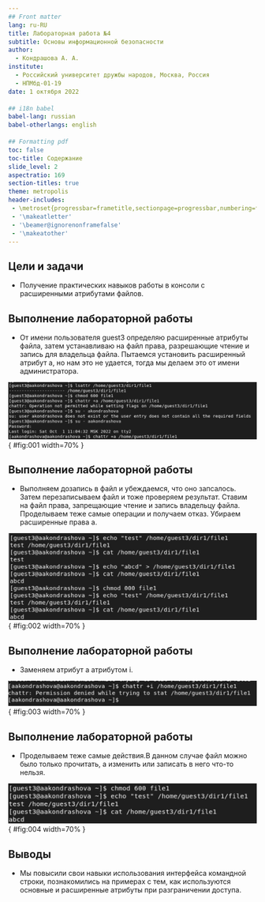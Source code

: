 ```yaml
---
## Front matter
lang: ru-RU
title: Лабораторная работа №4
subtitle: Основы информационной безопасности
author:
  - Кондрашова А. А.
institute:
  - Российский университет дружбы народов, Москва, Россия
  - НПМбд-01-19
date: 1 октября 2022

## i18n babel
babel-lang: russian
babel-otherlangs: english

## Formatting pdf
toc: false
toc-title: Содержание
slide_level: 2
aspectratio: 169
section-titles: true
theme: metropolis
header-includes:
 - \metroset{progressbar=frametitle,sectionpage=progressbar,numbering=fraction}
 - '\makeatletter'
 - '\beamer@ignorenonframefalse'
 - '\makeatother'
---
```




## Цели и задачи

- Получение практических навыков работы в консоли с расширенными атрибутами файлов.

## Выполнение лабораторной работы

- От имени пользователя guest3 определяю расширенные атрибуты файла, затем устанавливаю на файл права, разрешающие чтение и запись для владельца файла. Пытаемся установить расширенный атрибут а, но нам это не удается, тогда мы делаем это от имени администратора.

![Расширенные атрибуты](image/01.png){ #fig:001 width=70% }

## Выполнение лабораторной работы

- Выполняем дозапись в файл и убеждаемся, что оно запсалось. Затем перезаписываем файл и тоже проверяем результат. Ставим на файл права, запрещающие чтение и запись владельцу файла. Проделываем теже самые операции и получаем отказ. Убираем расширенные права а.

![Результаты расширенного атрибута а](image/02.png){ #fig:002 width=70% }

## Выполнение лабораторной работы

- Заменяем атрибут а атрибутом i.

![Расширенный атрибут i](image/03.png){ #fig:003 width=70% }

## Выполнение лабораторной работы

- Проделываем теже самые действия.В данном случае файл можно было только прочитать, а изменить или записать в него что-то нельзя.

![Результаты расширенного атрибута i](image/04.png){ #fig:004 width=70% }

## Выводы

- Мы повысили свои навыки использования интерфейса командной строки, познакомились на примерах с тем, как используются основные и расширенные атрибуты при разграничении доступа.


